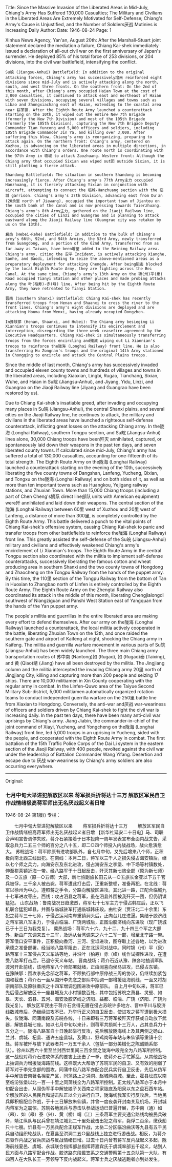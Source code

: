 Title: Since the Massive Invasion of the Liberated Areas in Mid-July, Chiang's Army Has Suffered 130,000 Casualties; The Military and Civilians in the Liberated Areas Are Extremely Motivated for Self-Defense; Chiang's Army's Cause is Unjustified, and the Number of Soldiers厌战 Mutinies is Increasing Daily
Author:
Date: 1946-08-24
Page: 1

Xinhua News Agency, Yan'an, August 20th: After the Marshall-Stuart joint statement declared the mediation a failure, Chiang Kai-shek immediately issued a declaration of all-out civil war on the first anniversary of Japan's surrender. He deployed 85% of his total force of 253 divisions, or 204 divisions, into the civil war battlefield, intensifying the conflict.

	Su皖 (Jiangsu-Anhui) Battlefield: In addition to the original attacking forces, Chiang's army has successively增来 reinforced eight divisions since mid-July and is actively attacking along the north, south, and west three fronts. On the southern front: On the 2nd of this month, after Chiang's army occupied Haian Town at the cost of 3,000 casualties, it continued to attack east and northeast of Haian with seven divisions, occupying several villages and towns such as Libao and Zhongxiachang east of Haian, extending to the coastal area near 栟茶镇. After the Eighth Route Army launched a counterattack starting on the 10th, it wiped out the entire New 7th Brigade (formerly the New 7th Division) and most of the 105th Brigade (formerly the 105th Division), capturing the New 7th Brigade Deputy Commander Tian Yuncong and 5,000 officers and soldiers, including 105th Brigade Commander Jin Ya, and killing over 3,000. After suffering this blow, Chiang's army is reorganizing, preparing to attack again. On the northern front: Chiang's army, centered on Xuzhou, is advancing on the liberated areas in multiple directions, in accordance with Chiang's orders. One route north is coordinating with the 97th Army in 临城 to attack Zaozhuang. Western front: Although the Chiang army that occupied Sixian was wiped out团 outside Sixian, it is still plotting a fierce attack.

	Shandong Battlefield: The situation in southern Shandong is becoming increasingly fierce. After Chiang's army's 77th Army主力 occupied Hanzhuang, it is fiercely attacking Yixian in conjunction with aircraft, attempting to connect the 临城-Hanzhuang section with the 临城 garrison. Chiang's army's 37th Division, advancing east from Du'an (20余里 north of Jiawang), occupied the important town of Jiantou on the south bank of the canal and is now pressing towards Taierzhuang. Chiang's army's 8th Army主力, gathered on the Jiaoji Railway line, occupied the cities of Linzi and Guangrao and is planning to attack eastward along the Jiaoji Railway line (Guangrao city was retaken by us on the 13th).

	冀热 (Hebei-Rehe) Battlefield: In addition to the bulk of Chiang's army's 66th, 92nd, and 94th Armies, the 53rd Army, newly transferred from Guangdong, and a portion of the 62nd Army, transferred from as far away as Taiwan, have been增至 added to the Beining Railway area. Chiang's army, citing the 安平 Incident, is actively attacking Xianghe, Sanhe, and Baodi, intending to seize the above-mentioned areas as a preparatory deployment for attacking Chengde. After being阻击 blocked by the local Eighth Route Army, they are fighting across the Bei Canal. At the same time, Chiang's army's 13th Army on the 锦(州)平(泉) Road occupied Tianyi Station and other places and made probing attacks along the 叶(柏寿)-赤(峰) line. After being hit by the Eighth Route Army, they have retreated to Tianyi Station.

	晋南 (Southern Shanxi) Battlefield: Chiang Kai-shek has recently transferred troops from Henan and Shaanxi to cross the river to the front lines. Chiang's army's eight divisions are deployed and are attacking Houma from Wenxi, having already occupied Dongzhen.

	In豫陕鄂 (Henan, Shaanxi, and Hubei): The Chiang army besieging Li Xiannian's troops continues to intensify its encirclement and interception, disregarding the three-week ceasefire agreement by the Executive Headquarters. Chiang Kai-shek is simultaneously transferring troops from the forces encircling and殲滅 wiping out Li Xiannian's troops to reinforce the陇海 (Longhai Railway) front line. He is also transferring Hu Zongnan's troops and the original 14th Army stationed in Chongqing to encircle and attack the Central Plains troops.

Since the middle of last month, Chiang's army has successively invaded and occupied eleven county towns and hundreds of villages and towns in the liberated areas, including Xiaoxian, Lingbi, Rugao, Tianchang, Sixian, Wuhe, and Haian in Su皖 (Jiangsu-Anhui), and Jiyang, Yidu, Linzi, and Guangrao on the Jiaoji Railway line (Jiyang and Guangrao have been restored by us).

Due to Chiang Kai-shek's insatiable greed, after invading and occupying many places in Su皖 (Jiangsu-Anhui), the central Shanxi plains, and several cities on the Jiaoji Railway line, he continues to attack, the military and civilians in the liberated areas have launched a righteous self-defense counterattack, inflicting great losses on the attacking Chiang army. In the陇海 (Longhai Railway), southern Tongpu section, and Su皖 (Jiangsu-Anhui) lines alone, 30,000 Chiang troops have been歼灭 annihilated, captured, or spontaneously laid down their weapons in the past ten days, and seven liberated county towns. If calculated since mid-July, Chiang's army has suffered a total of 130,000 casualties, accounting for one-fifteenth of its total strength. The Eighth Route Army on the陇海 (Longhai Railway) launched a counterattack starting on the evening of the 10th, successively liberating the five county towns of Dangshan, Lanfeng, Yucheng, Qixian, and Tongxu on the陇海 (Longhai Railway) and on both sides of it, as well as more than ten important towns such as Huangkou, Yejigang railway stations, and Zhuxian Town. More than 15,000 Chiang troops (including a part of Chen Cheng's嫡系 direct line部队 units with American equipment) were歼 annihilated and laid down their weapons. The central section of the陇海 (Longhai Railway) between 60里 west of Xuzhou and 20里 west of Lanfeng, a distance of more than 300里, is completely controlled by the Eighth Route Army. This battle delivered a punch to the vital points of Chiang Kai-shek's offensive system, causing Chiang Kai-shek to panic and transfer troops from other battlefields to reinforce the陇海 (Longhai Railway) front line. This greatly assisted the self-defense of the Su皖 (Jiangsu-Anhui) military and civilians and effectively weakened Chiang's army's encirclement of Li Xiannian's troops. The Eighth Route Army in the central Tongpu section also coordinated with the militia to implement self-defense counterattacks, successively liberating the famous cotton and wheat producing area in southern Shanxi and the two county towns of Hongdong and Zhaocheng on the Tongpu Railway from the hands of the puppet army. By this time, the 110里 section of the Tongpu Railway from the bottom of Tan in Huoxian to Zhangbao north of Linfen is entirely controlled by the Eighth Route Army. The Eighth Route Army on the Zhengtai Railway also coordinated its attack in the middle of this month, liberating Chengjialongdi southwest of Niangziguan and Panshi West Station east of Yangquan from the hands of the Yan puppet army.

The people's militia and guerrillas in the entire liberated area are making every effort to defend themselves. After our army on the陇海 (Longhai Railway) launched a counterattack, the local militia actively cooperated in the battle, liberating Zhuxian Town on the 13th, and once raided the southern gate and airport of Kaifeng at night, shocking the Chiang army in Kaifeng. The militia and guerrilla warfare movement in various parts of Su皖 (Jiangsu-Anhui) has been widely launched. The three main Chiang army transportation routes of 苏中南 (Nantong)如 (Rugao), 如 (Rugao)泰 (Taixing), and 黄 (Qiao)靖 (Jiang) have all been destroyed by the militia. The Jingjiang column and the militia intercepted the invading Chiang army 20里 north of Jingjiang City, killing and capturing more than 200 people and seizing 17 ships. There are 10,000 militiamen in Xin County cooperating with the regular army in combat. In the Linfen-Quwo area of the Taiyue Second Military Sub-district, 5,000 militiamen automatically organized rotation teams to conduct independent guerrilla warfare on the 250里 battle line from Xiaxian to Hongdong. Conversely, the anti-war and厌战 war-weariness of officers and soldiers driven by Chiang Kai-shek to fight the civil war is increasing daily. In the past ten days, there have been many anti-civil war uprisings by Chiang's army. Jiang Jiabin, the commander-in-chief of the joint command of Xiayi, Yucheng, and Yongcheng on the陇海 (Longhai Railway) front line, led 5,000 troops in an uprising in Yucheng, sided with the people, and cooperated with the Eighth Route Army in combat. The first battalion of the 15th Traffic Police Corps of the Dai Li system in the eastern section of the Jiaoji Railway, with 400 people, revolted against the civil war under the leadership of Battalion Commander Wang Yifang. Desertion and escape due to 厌战 war-weariness by Chiang's army soldiers are also occurring everywhere.



<hr /> 

Original: 


### 七月中旬大举进犯解放区以来  蒋军损兵折将达十三万  解放区军民自卫作战情绪极高蒋军师出无名厌战起义者日增

1946-08-24
第1版()
专栏：

　　七月中旬大举进犯解放区以来
　　蒋军损兵折将达十三万
　　解放区军民自卫作战情绪极高蒋军师出无名厌战起义者日增
    【新华社延安二十日电】马、司联合声明宣告调停失败，蒋介石紧接着于日本投降一周年发表宣布全面内战文告，采取总兵力二五三个师的百分之八十五，即二○四个师投入内战战场，战火愈演愈大。
    苏皖战场：蒋军除原有进攻部队外，自七月中旬，又先后增来八个师，正积极向南北西三线出犯。在南线：本月二日，蒋军以三千人之损失侵占海安镇后，继以七个师之兵力，向海安东及东北进攻，侵占海安东之李堡、中下场等村镇数处，伸至栟茶镇近海一带。经八路军于十日起反击，歼灭其新七旅全部（原为新七师）及一○五旅（原一○五师）大部，新七旅副旅长田云从一○五旅长金亚以下五千官兵被俘，三千余人被击毙。蒋军遭此打击后，正重新整顿，准备再犯。在北线：蒋军以徐州为中心，遵照蒋之手令，分路向解放区进攻。其北进一路，正配合临城九十七军进攻枣庄。西线：攻占泗县之蒋军，虽在泗县外围被我歼灭一团，但仍阴谋猛犯。
    山东战场：鲁南战况日趋激烈，蒋军七十七军主力于侵占韩庄后，正以飞机联合猛犯峄县，并图与临城驻军打通临城韩庄段。由杜安（贾汪北二十余里）东犯之蒋军三十七师，于侵占运河南岸重镇涧头后，正向台儿庄进逼。集结于胶济线之蒋军第八军主力，于侵占临淄、广饶两城后，正图沿胶济线向东进攻（现广饶城已于十三日为我克复）。
    冀热战场：蒋军六十六、九十二、九十四三个军之大部外，新由广东调来五十三军，及远从台湾调来之六十二军一部，增至北宁路一带。蒋军借口安平事件，正积极向香河、三河、宝坻进攻，图夺取上述各地，以为进攻承德之准备部署。经当地八路军阻击，正在北运河对战中。同时锦（州）平（泉）路蒋军十三军侵占天义车站等地，并沿叶（柏寿）赤（峰）线作试探性进攻，在遭受八路军打击后，已退守天义车站。
    晋南战场：蒋介石近从豫、陕各地抽调军队渡河开赴前线，该地蒋军八个师部署就绪，正由闻喜向侯马进攻，已侵占东镇。
    在豫陕鄂：围攻李先念部之蒋军，不顾执行部中原停战三周的协议，仍继续加紧包围和截击；蒋介石一面从围歼李先念之部队中抽调一部增援陇海前线，一面又将胡宗南部队及原驻重庆之十四军增调包围进攻中原部队。
    自上月中旬以来，蒋军已先后侵占解放区十一座县城及大小村镇数百处，其中包括苏皖之萧县、灵壁、如皋、天长、泗县、五河、海安及胶济线之济阳、益都、临淄、广饶（济阳、广饶为我光复）。
    解放区军民由于蒋介石贪得无餍在侵占苏皖许多地方、晋中平川与胶济线数城市后，仍继续进攻不已，乃举行正义的自卫反击，使进攻之蒋军遭到极大损失。仅陇海、同蒲南段及苏皖各线，十日来即有三万蒋军被歼灭俘获或自动放下武器，解放县城七座。如以七月中旬以来计，则蒋军共损耗十三万人，占其总兵力十五分之一。陇海八路军自十日晚起举行反攻，先后解放陇海线上及其两侧之砀山、兰封、虞城、杞县、通许五座县城，及黄口、野鸡岗等车站与朱仙镇等重镇十余处。蒋军被歼与放下武器者共一万五千余人（包括一部分美械化之陈诚嫡系部队）。徐州以西六十里至兰封西廿里间三百余里之陇海中段完全为八路军所控制。这一战役对蒋介石进攻体系的要害上还击了一拳，使蒋介石手忙脚乱，从其他战场上抽调兵力增援陇海路前线。这样既大大帮助了苏皖军民的自卫、又有效的削弱了蒋军对于李先念部的围攻。同蒲中段八路军亦配合民兵实行自卫反击，先后从伪军手中解放晋南著名棉麦产区，同蒲路上之洪洞、赵城两县城。至此，霍县坛底以南至临汾张堡以北一百一十里之同蒲线全为八路军所控制。正太线八路军亦于本月中旬配合出击，从阎伪军手中解放娘子关西南之程家陇底及阳泉以东之盘石西车站。
    全解放区的人民民兵和游击队正以全力进行自卫，陇海线我军实行反攻后，当地民兵即积极配合作战，于十三日解放朱仙镇，并曾一度夜袭开封南关及机场，开封城内蒋军为之震惊。苏皖各地民兵与游击队参战运动已普遍开展，苏中南（通）如（皋）、如（皋）泰（兴）、黄（桥）靖（江）三条蒋军主要交通公路线均被民兵破坏，靖江纵队与民兵曾在靖江城北二十里处截击出犯之蒋军，毙俘二百余，缴获船只十七艘。忻县有一万民兵配合正规军作战，太岳二分区临汾曲沃等九县有五千民兵自动组织轮战队，在夏县至洪洞二五○里战线上独立进行游击战。相反，为蒋介石驱作内战之官兵厌战与反战情绪日增。过去十日内曾有蒋军反内战起义多起，陇海前线夏邑、虞城、永城联合指挥部总指挥蒋嘉宾氏于虞城率部五千起义，站到人民方面与八路军配合作战。胶济路东段戴笠系之交通警察第十五总队第一大队，有四百人在大队长王一芳领导下反内战起义。蒋军士兵之厌战逃跑者亦到处发生。
